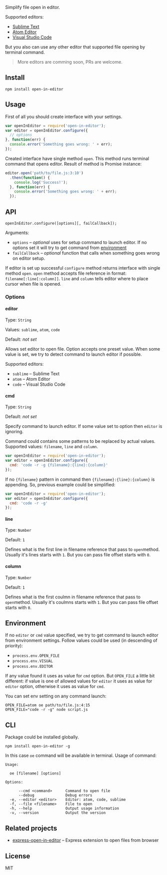 Simplify file open in editor.

Supported editors:

- [Sublime Text](http://www.sublimetext.com/)
- [Atom Editor](https://atom.io/)
- [Visual Studio Code](https://code.visualstudio.com/)

But you also can use any other editor that supported file opening by terminal command.

> More editors are comming soon, PRs are welcome.

## Install

```
npm install open-in-editor
```

## Usage

First of all you should create interface with your settings.

```js
var openInEditor = require('open-in-editor');
var editor = openInEditor.configure({
  // options
}, function(err) {
  console.error('Something goes wrong: ' + err);
});
```

Created interface have single method `open`. This method runs terminal command that opens editor. Result of method is Promise instance:

```js
editor.open('path/to/file.js:3:10')
  .then(function() {
    console.log('Success!');
  }, function(err) {
    console.error('Something goes wrong: ' + err);
  });
```

## API

```
openInEditor.configure([options][, failCallback]);
```

Arguments:

- `options` – *optional* uses for setup command to launch editor. If no options set it will try to get command from [environment](#Environment)
- `failCallback` – *optional* function that calls when something goes wrong on editor setup.

If editor is set up successful `configure` method returns interface with single method `open`. `open` method accepts file reference in format: `filename[:line[:column]]`. `line` and `column` tells editor where to place cursor when file is opened.

### Options

#### editor

Type: `String`

Values: `sublime`, `atom`, `code`

Default: *not set*

Allows set editor to open file. Option accepts one preset value. When some value is set, we try to detect command to launch editor if possible.

Supported editors:

- `sublime` – Sublime Text
- `atom` – Atom Editor
- `code` – Visual Studio Code

#### cmd

Type: `String`

Default: *not set*

Specify command to launch editor. If some value set to option then `editor` is ignoring.

Command could contains some patterns to be replaced by actual values. Supported values: `filename`, `line` and `column`.

```js
var openInEditor = require('open-in-editor');
var editor = openInEditor.configure({
  cmd: 'code -r -g {filename}:{line}:{column}'
});
```

If no `{filename}` pattern in command then `{filename}:{line}:{column}` is appending. So, previous example could be simplified:

```js
var openInEditor = require('open-in-editor');
var editor = openInEditor.configure({
  cmd: 'code -r -g'
});
```

#### line

Type: `Number`

Default: `1`

Defines what is the first line in filename reference that pass to `open`method. Usually it's lines starts with `1`. But you can pass file offset starts with `0`.

#### column

Type: `Number`

Default: `1`

Defines what is the first coulmn in filename reference that pass to `open`method. Usually it's coulmns starts with `1`. But you can pass file offset starts with `0`.

## Environment

If no `editor` or `cmd` value specified, we try to get command to launch editor from environment settings. Follow values could be used (in descending of priority):

- `process.env.OPEN_FILE`
- `process.env.VISUAL`
- `process.env.EDITOR`

If any value found it uses as value for `cmd` option. But `OPEN_FILE` a little bit different: if value is one of allowed values for `editor` it uses as value for `editor` option, otherwise it uses as value for `cmd`.

You can set env setting on any command launch:

```
OPEN_FILE=atom oe path/to/file.js:4:15
OPEN_FILE="code -r -g" node script.js
```

## CLI

Package could be installed globally.

```
npm install open-in-editor -g
```

In this case `oe` command will be available in terminal. Usage of command:

```
Usage:

  oe [filename] [options]

Options:

      --cmd <command>      Command to open file
      --debug              Debug errors
  -e, --editor <editor>    Editor: atom, code, sublime
  -f, --file <filename>    File to open
  -h, --help               Output usage information
  -v, --version            Output the version
```

## Related projects

- [express-open-in-editor](https://github.com/lahmatiy/express-open-in-editor) – Express extension to open files from browser

## License

MIT
